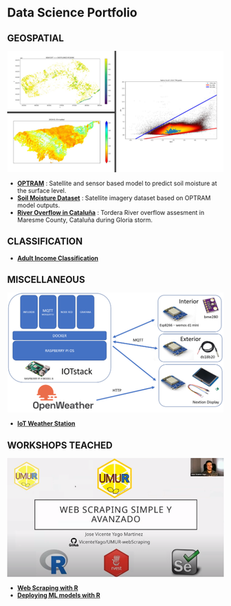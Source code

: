 # Data Science Portfolio

## GEOSPATIAL

![geospat-composite](https://github.com/VicenteYago/data_science_portfolio/blob/main/imgs/geospatial-composite.png)

- [**OPTRAM**](https://github.com/VicenteYago/OPTRAM) : Satellite and sensor based model to predict soil moisture at the surface level.
- [**Soil Moisture Dataset**](https://github.com/VicenteYago/soil_moisture_dataset) : Satellite imagery dataset based on OPTRAM model outputs.
- [**River Overflow in Cataluña**](https://github.com/VicenteYago/river_overflow) : Tordera River overflow assesment in Maresme County, Cataluña during Gloria storm.

## CLASSIFICATION

- [**Adult Income Classification**](https://github.com/VicenteYago/adult-classification)


## MISCELLANEOUS
![iot-weather-composite](https://github.com/VicenteYago/data_science_portfolio/blob/main/imgs/IoTWeatherStation.png)
- [**IoT Weather Station**](https://github.com/VicenteYago/IoTWeatherStation)

## WORKSHOPS TEACHED

[![IMAGE ALT TEXT HERE](https://github.com/VicenteYago/UMUR-webScraping/blob/main/media/img/yt.png)](https://www.youtube.com/watch?v=4i9YKPiVIrg&t=120s)

- [**Web Scraping with R**](https://github.com/VicenteYago/UMUR-webScraping)
- [**Deploying ML models with R**](https://github.com/VicenteYago/deployingMLinR)

